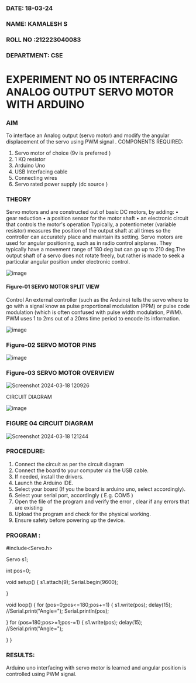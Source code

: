 ###  DATE: 18-03-24

###  NAME: KAMALESH S
###  ROLL NO :212223040083
###  DEPARTMENT: CSE


# EXPERIMENT NO 05 INTERFACING ANALOG OUTPUT SERVO MOTOR WITH ARDUINO

### AIM
To interface an Analog output (servo motor) and modify the angular displacement of the servo using PWM signal .
COMPONENTS REQUIRED:
1.	Servo motor of choice (9v is preferred )
2.	1 KΩ resistor 
3.	Arduino Uno 
4.	USB Interfacing cable 
5.	Connecting wires 
6.	Servo rated power supply (dc source )


### THEORY
Servo motors and are constructed out of basic DC motors, by adding:
•	 gear reduction
•	 a position sensor for the motor shaft
•	 an electronic circuit that controls the motor's operation
Typically, a potentiometer (variable resistor) measures the position of the output shaft at all times so the controller can accurately place and maintain its setting.
Servo motors are used for angular positioning, such as in radio control airplanes.  They typically have a movement range of 180 deg but can go up to 210 deg.The output shaft of a servo does not rotate freely, but rather is made to seek a particular angular position under electronic control. 


![image](https://user-images.githubusercontent.com/36288975/163544439-1f477927-fcd4-42f0-9ce4-c863fdbf1210.png)



#### Figure-01 SERVO MOTOR SPLIT VIEW 
Control 
An external controller (such as the Arduino) tells the servo where to go with a signal know as pulse proportional modulation (PPM) or pulse code modulation (which is often confused with pulse width modulation, PWM). PWM uses 1 to 2ms out of a 20ms time period to encode its information.
 
 
 ![image](https://user-images.githubusercontent.com/36288975/163544482-3027136f-7135-4f3d-a23f-8dc2fe04194d.png)

### Figure-02 SERVO MOTOR PINS

 ![image](https://user-images.githubusercontent.com/36288975/163544513-ca497421-e6ba-4f91-871f-5cfba77f22a8.png)


### Figure-03 SERVO MOTOR OVERVIEW 

 
![Screenshot 2024-03-18 120926](https://github.com/sakamalesh/EXPERIMENT-NO--05-INTERFACING-ANALOG-OUTPUT-SERVO-MOTOR-WITH-ARDUINO-/assets/149148235/cd719d67-5751-4110-b458-a035b88176fc)


 





CIRCUIT DIAGRAM
 
 
 ![image](https://user-images.githubusercontent.com/36288975/163544618-6eb8a7b5-7f1a-428a-8d9f-fd899b145efb.png)

### FIGURE 04 CIRCUIT DIAGRAM

![Screenshot 2024-03-18 121244](https://github.com/sakamalesh/EXPERIMENT-NO--05-INTERFACING-ANALOG-OUTPUT-SERVO-MOTOR-WITH-ARDUINO-/assets/149148235/7ff05b8d-ed2d-4f0d-a3c9-0dc859fd805c)


### PROCEDURE:
1.	Connect the circuit as per the circuit diagram 
2.	Connect the board to your computer via the USB cable.
3.	If needed, install the drivers.
4.	Launch the Arduino IDE.
5.	Select your board (If you the board is arduino uno, select accordingly).
6.	Select your serial port, accordingly ( E.g. COM5 )
7.	Open the file of the program  and verify the error , clear if any errors that are existing 
8.	Upload the program and check for the physical working. 
9.	Ensure safety before powering up the device.


### PROGRAM :
#include<Servo.h>

Servo s1;

int pos=0;

void setup()
{
  s1.attach(9);
  Serial.begin(9600);
  
}

void loop()
{
  for (pos=0;pos<=180;pos+=1)
  {
    s1.write(pos);
    delay(15);
    //Serial.print("Angle=");
    Serial.println(pos);
    
  }
  for (pos=180;pos>=1;pos-=1)
  {
    s1.write(pos);
    delay(15);
    //Serial.print("Angle=");
    
    
  }
}
 




### RESULTS: 
Arduino uno interfacing with servo motor is learned and angular position is controlled using PWM signal.
